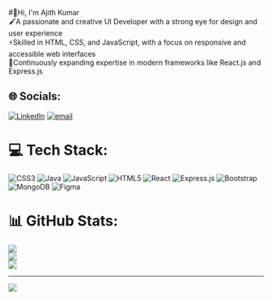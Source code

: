 #👋Hi, I'm Ajith Kumar
<br>🖌️A passionate and creative UI Developer with a strong eye for design and user experience<br>⚡Skilled in HTML, CSS, and JavaScript, with a focus on responsive and accessible web interfaces <br>🌱Continuously expanding expertise in modern frameworks like React.js and Express.js 


## 🌐 Socials:
[![LinkedIn](https://img.shields.io/badge/LinkedIn-%230077B5.svg?logo=linkedin&logoColor=white)](https://linkedin.com/in/www.linkedin.com/in/ajith-kumar-gnanasekaran-b0311036b) [![email](https://img.shields.io/badge/Email-D14836?logo=gmail&logoColor=white)](mailto:akajith077@gmail.com) 

# 💻 Tech Stack:
![CSS3](https://img.shields.io/badge/css3-%231572B6.svg?style=plastic&logo=css3&logoColor=white) ![Java](https://img.shields.io/badge/java-%23ED8B00.svg?style=plastic&logo=openjdk&logoColor=white) ![JavaScript](https://img.shields.io/badge/javascript-%23323330.svg?style=plastic&logo=javascript&logoColor=%23F7DF1E) ![HTML5](https://img.shields.io/badge/html5-%23E34F26.svg?style=plastic&logo=html5&logoColor=white) ![React](https://img.shields.io/badge/react-%2320232a.svg?style=plastic&logo=react&logoColor=%2361DAFB) ![Express.js](https://img.shields.io/badge/express.js-%23404d59.svg?style=plastic&logo=express&logoColor=%2361DAFB) ![Bootstrap](https://img.shields.io/badge/bootstrap-%238511FA.svg?style=plastic&logo=bootstrap&logoColor=white) ![MongoDB](https://img.shields.io/badge/MongoDB-%234ea94b.svg?style=plastic&logo=mongodb&logoColor=white) ![Figma](https://img.shields.io/badge/figma-%23F24E1E.svg?style=plastic&logo=figma&logoColor=white)
# 📊 GitHub Stats:
![](https://github-readme-stats.vercel.app/api?username=akajith077&theme=dark&hide_border=true&include_all_commits=false&count_private=false)<br/>
![](https://nirzak-streak-stats.vercel.app/?user=akajith077&theme=dark&hide_border=true)<br/>
![](https://github-readme-stats.vercel.app/api/top-langs/?username=akajith077&theme=dark&hide_border=true&include_all_commits=false&count_private=false&layout=compact)

---
[![](https://visitcount.itsvg.in/api?id=akajith077&icon=0&color=0)](https://visitcount.itsvg.in)

<!-- Proudly created with GPRM ( https://gprm.itsvg.in ) -->
